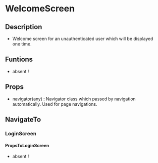 # WelcomeScreen

## Description

- Welcome screen for an unauthenticated user which will be displayed one time.

## Funtions

- absent !

## Props

- navigator(any) : Navigator class which passed by navigation automatically. Used for page navigations.

## NavigateTo

### LoginScreen

#### PropsToLoginScreen

- absent !